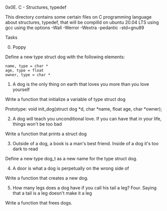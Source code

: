 0x0E. C - Structures, typedef

This directory contains some certain files on C programming language
about structures, typedef, that will be compilld on ubuntu 20.04 LTS
using gcc using the options -Wall -Werror -Wextra -pedantic -std=gnu89

Tasks

0. Poppy 

Define a new type struct dog with the following elements:

    name, type = char *
    age, type = float
    owner, type = char *

1. A dog is the only thing on earth that loves you more than you love yourself 

Write a function that initialize a variable of type struct dog

Prototype: void init_dog(struct dog *d, char *name, float age, char *owner);

2. A dog will teach you unconditional love. If you can have 
that in your life, things won't be too bad 

Write a function that prints a struct dog

3. Outside of a dog, a book is a man's best friend. Inside of a
 dog it's too dark to read 

Define a new type dog_t as a new name for the type struct dog.

4. A door is what a dog is perpetually on the wrong side of 

Write a function that creates a new dog.

5. How many legs does a dog have if you call his tail a leg? Four. 
Saying that a tail is a leg doesn't make it a leg 

Write a function that frees dogs.
